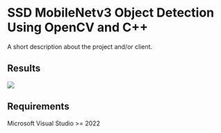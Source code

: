 # SSD MobileNetv3 Object Detection Using OpenCV and C++

A short description about the project and/or client.

## Results

![](https://media.giphy.com/media/vFKqnCdLPNOKc/giphy.gif)

## Requirements
Microsoft Visual Studio >= 2022
